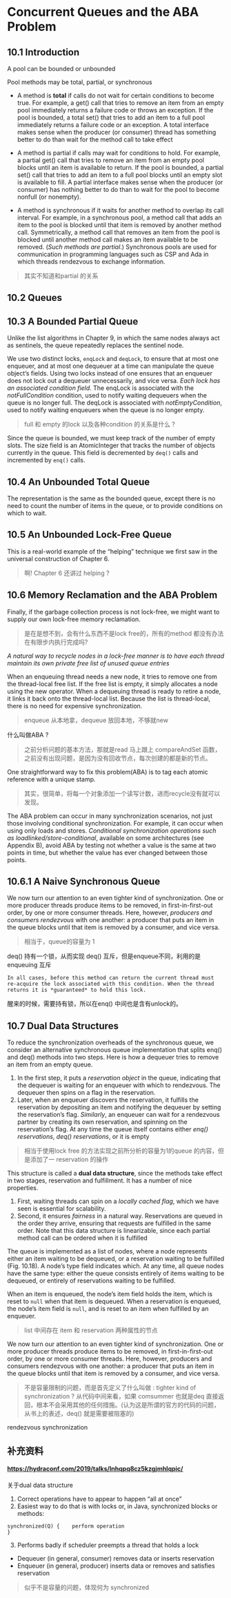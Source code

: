 # Concurrent Queues and the ABA Problem

## 10.1 Introduction
A pool can be bounded or unbounded

Pool methods may be total, partial, or synchronous

- A method is **total** if calls do not wait for certain conditions to become true.
For example, a get() call that tries to remove an item from an empty pool
immediately returns a failure code or throws an exception. If the pool is
bounded, a total set() that tries to add an item to a full pool immediately
returns a failure code or an exception. A total interface makes sense when
the producer (or consumer) thread has something better to do than wait
for the method call to take effect

- A method is partial if calls may wait for conditions to hold. For example,
a partial get() call that tries to remove an item from an empty pool blocks
until an item is available to return. If the pool is bounded, a partial set()
call that tries to add an item to a full pool blocks until an empty slot is
available to fill. A partial interface makes sense when the producer
(or consumer) has nothing better to do than to wait for the pool to become nonfull
(or nonempty).

- A method is synchronous if it waits for another method to overlap its call
interval. For example, in a synchronous pool, a method call that adds an
item to the pool is blocked until that item is removed by another method
call. Symmetrically, a method call that removes an item from the pool is
blocked until another method call makes an item available to be removed.
(*Such methods are partial*.) Synchronous pools are used for communication
in programming languages such as CSP and Ada in which threads
rendezvous to exchange information.
> 其实不知道和partial 的关系

## 10.2 Queues


## 10.3 A Bounded Partial Queue
Unlike the list algorithms in Chapter 9,
in which the same nodes always act as sentinels, the queue
repeatedly replaces the sentinel node.

We use two distinct locks, `enqLock` and
`deqLock`, to ensure that at most one enqueuer, and at most one dequeuer at a
time can manipulate the queue object’s fields. Using two locks instead of one
ensures that an enqueuer does not lock out a dequeuer unnecessarily, and vice
versa. *Each lock has an associated condition field*. The enqLock is associated with
the *notFullCondition* condition, used to notify waiting dequeuers when the
queue is no longer full. The deqLock is associated with *notEmptyCondition*,
used to notify waiting enqueuers when the queue is no longer empty.

> full 和 empty 的lock 以及各种condition 的关系是什么 ?

Since the queue is bounded, we must keep track of the number of empty slots.
The size field is an AtomicInteger that tracks the number of objects currently in the queue.
This field is decremented by `deq()` calls and incremented by `enq()` calls.


## 10.4 An Unbounded Total Queue
The representation is the same
as the bounded queue, except there is no need to count the number of items in
the queue, or to provide conditions on which to wait.

## 10.5 An Unbounded Lock-Free Queue
This is a real-world example of the “helping” technique we first saw in the universal
construction of Chapter 6.
> 啊! Chapter 6 还讲过 helping ?

## 10.6 Memory Reclamation and the ABA Problem
Finally, if the garbage collection process is not lock-free, we might want to supply our own
lock-free memory reclamation.
> 是在是想不到，会有什么东西不是lock free的，所有的method 都没有办法在有限步内执行完成吗?

*A natural way to recycle nodes in a lock-free manner is to have each thread
maintain its own private free list of unused queue entries*

When an enqueuing thread needs a new node, it tries to remove one from the
thread-local free list. If the free list is empty, it simply allocates a node using
the new operator. When a dequeuing thread is ready to retire a node, it links it
back onto the thread-local list. Because the list is thread-local, there is no need
for expensive synchronization.
> enqueue 从本地拿，dequeue 放回本地，不够就new

什么叫做ABA ?
> 之前分析问题的基本方法，那就是read 马上跟上 compareAndSet 函数，
> 之前没有出现问题，是因为没有回收节点，每次创建的都是新的节点。

One straightforward way to fix this problem(ABA) is to tag each atomic reference
with a unique stamp.
> 其实，很简单，将每一个对象添加一个读写计数，进而recycle没有就可以发现。

The ABA problem can occur in many synchronization scenarios, not just those
involving conditional synchronization. For example, it can occur when using
only loads and stores. *Conditional synchronization operations such as loadlinked/store-conditional*, available on some architectures (see Appendix B), avoid
ABA by testing not whether a value is the same at two points in time, but whether
the value has ever changed between those points.


## 10.6.1 A Naive Synchronous Queue
We now turn our attention to an even tighter kind of synchronization. One or
more producer threads produce items to be removed, in first-in-first-out order,
by one or more consumer threads. Here, however, *producers and consumers rendezvous* with one another: a producer that puts an item in the queue blocks until
that item is removed by a consumer, and vice versa. 

> 相当于，queue的容量为 1

deq() 持有一个锁，从而实现 deq() 互斥，但是enqueue不同，利用的是 enqueuing 互斥

    In all cases, before this method can return the current thread must re-acquire the lock associated with this condition. When the thread returns it is *guaranteed* to hold this lock.

醒来的时候，需要持有锁，所以在enq() 中间也是含有unlock的。

## 10.7 Dual Data Structures
To reduce the synchronization overheads of the synchronous queue, we consider
an alternative synchronous queue implementation that splits enq() and deq()
methods into two steps. Here is how a dequeuer tries to remove an item from an
empty queue.
1. In the first step, it puts a *reservation object* in the queue, indicating that the dequeuer is waiting for an enqueuer with which to rendezvous. The
dequeuer then spins on a flag in the reservation. 
2. Later, when an enqueuer discovers the reservation, it fulfills the reservation by depositing an item and notifying
the dequeuer by setting the reservation’s flag. *Similarly*, an enqueuer can wait
for a rendezvous partner by creating its own reservation, and spinning on the
reservation’s flag. At any time the queue itself contains either *enq() reservations*,
*deq() reservations*, or it is empty
> 相当于使用lock free 的方法实现之前所分析的容量为1的queue 的内容，但是添加了一 reservation 的操作

This structure is called a **dual data structure**, since the methods take effect
in two stages, reservation and fulfillment. It has a number of nice properties.
1. First, waiting threads can spin on a _locally cached flag_, which we have seen is
essential for scalability. 
2. Second, it ensures _fairness_ in a natural way. Reservations
are queued in the order they arrive, ensuring that requests are fulfilled in the same
order. Note that this data structure is linearizable, since each partial method call
can be ordered when it is fulfilled

The queue is implemented as a list of nodes, where a node represents either an
item waiting to be dequeued, or a reservation waiting to be fulfilled (Fig. 10.18).
A node’s type field indicates which. At any time, all queue nodes have the same
type: either the queue consists entirely of items waiting to be dequeued, or
entirely of reservations waiting to be fulfilled.

When an item is enqueued, the node’s item field holds the item, which is reset
to `null` when that item is dequeued. When a reservation is enqueued, the node’s
item field is `null`, and is reset to an item when fulfilled by an enqueuer.
> list 中间存在 item 和 reservation 两种属性的节点



We now turn our attention to an even tighter kind of synchronization. One or
more producer threads produce items to be removed, in first-in-first-out order,
by one or more consumer threads. Here, however, producers and consumers rendezvous with one another:
a producer that puts an item in the queue blocks until that item is removed by a consumer, and vice versa. 
> 不是容量限制的问题，而是首先定义了什么叫做 : tighter kind of synchronization
> ? 从代码中间来看，如果 comsummer 也就是deq 直接返回，根本不会采用其他的任何措施。(认为这是所谓的官方的代码的问题，从书上的表述，deq() 就是需要被阻塞的)

rendezvous synchronization

## 补充资料

#### https://hydraconf.com/2019/talks/lnhqpq8cz5kzgjmhlqpic/
关于dual data structure
1. Correct operations have to appear to happen “all at once” 
2. Easiest way to do that is with locks or, in Java, synchronized blocks or methods:
```
synchronized(Q) {    perform operation}
```
3. Performs badly if scheduler preempts a thread that holds a lock

- Dequeuer (in general, consumer) removes data or inserts reservation
- Enqueuer (in general, producer) inserts data or removes and satisfies reservation

> 似乎不是容量的问题，体现何为 synchronized 

